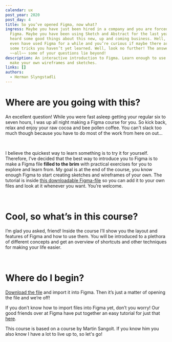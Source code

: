 ```yaml
---
calendar: ux
post_year: 2020
post_day: 4
title: So you’ve opened Figma, now what?
ingress: Maybe you have just been hired in a company and you are forced to use
  Figma. Maybe you have been using Sketch and Abstract for the last years and
  heard some good things about this new, up and coming business. Hell, maybe you
  even have used Figma for a while and you’re curious if maybe there are still
  some tricks you haven’t yet learned. Well, look no further! The answers to
  ~~all~~ some of your questions lie beyond!
description: An interactive introduction to Figma. Learn enough to use Figma to
  make your own wireframes and sketches.
links: []
authors:
  - Herman Slyngstadli
---
```

# Where are you going with this?

An excellent question! While you were fast asleep getting your regular six to seven hours, I was up all night making a Figma course for you. So kick back, relax and enjoy your raw cocoa and bee pollen coffee. You can't slack too much though because you have to do most of the work from here on out…

<br/>

I believe the quickest way to learn something is to try it for yourself. Therefore, I’ve decided that the best way to introduce you to Figma is to make a Figma file **filled to the brim** with practical exercises for you to explore and learn from. My goal is at the end of the course, you know enough Figma to start creating sketches and wireframes of your own. The tutorial is inside [this downloadable Figma-file](https://www.dropbox.com/s/kwjs6u4wis28dqc/Figma%20101.fig?dl=0) so you can add it to your own files and look at it whenever you want. You’re welcome.

<br/>

# Cool, so what’s in this course?

I’m glad you asked, friend! Inside the course I’ll show you the layout and features of Figma and how to use them. You will be introduced to a plethora of different concepts and get an overview of shortcuts and other techniques for making your life easier.

<br/>

# Where do I begin?

[Download the file](https://www.dropbox.com/s/kwjs6u4wis28dqc/Figma%20101.fig?dl=0) and import it into Figma. Then it’s just a matter of opening the file and we’re off!

If you don’t know how to import files into Figma yet, don’t you worry! Our good friends over at Figma have put together an easy tutorial for just that [here](https://help.figma.com/hc/en-us/articles/360041003114-Import-files-into-Figma).

This course is based on a course by Martin Sangolt. If you know him you also know I have a lot to live up to, so let's go!